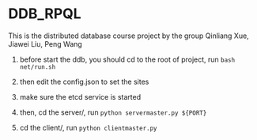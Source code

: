 # DDB_RPQL
This is the distributed database course project by the group Qinliang Xue, Jiawei Liu, Peng Wang

1. before start the ddb, you should cd to the root of project, run `bash net/run.sh`

2. then edit the config.json to set the sites

3. make sure the etcd service is started

4. then, cd the server/, run `python servermaster.py ${PORT}`

5. cd the client/, run `python clientmaster.py`

